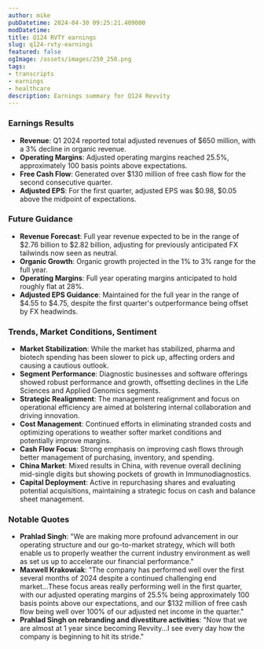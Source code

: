 ```yaml
---
author: mike
pubDatetime: 2024-04-30 09:25:21.409000
modDatetime: 
title: Q124 RVTY earnings
slug: q124-rvty-earnings
featured: false
ogImage: /assets/images/250_250.png
tags:
- transcripts
- earnings
- healthcare
description: Earnings summary for Q124 Revvity
---
```


### Earnings Results
- **Revenue**: Q1 2024 reported total adjusted revenues of $650 million, with a 3% decline in organic revenue.
- **Operating Margins**: Adjusted operating margins reached 25.5%, approximately 100 basis points above expectations.
- **Free Cash Flow**: Generated over $130 million of free cash flow for the second consecutive quarter.
- **Adjusted EPS**: For the first quarter, adjusted EPS was $0.98, $0.05 above the midpoint of expectations.

### Future Guidance
- **Revenue Forecast**: Full year revenue expected to be in the range of $2.76 billion to $2.82 billion, adjusting for previously anticipated FX tailwinds now seen as neutral.
- **Organic Growth**: Organic growth projected in the 1% to 3% range for the full year.
- **Operating Margins**: Full year operating margins anticipated to hold roughly flat at 28%.
- **Adjusted EPS Guidance**: Maintained for the full year in the range of $4.55 to $4.75, despite the first quarter's outperformance being offset by FX headwinds.

### Trends, Market Conditions, Sentiment
- **Market Stabilization**: While the market has stabilized, pharma and biotech spending has been slower to pick up, affecting orders and causing a cautious outlook.
- **Segment Performance**: Diagnostic businesses and software offerings showed robust performance and growth, offsetting declines in the Life Sciences and Applied Genomics segments.
- **Strategic Realignment**: The management realignment and focus on operational efficiency are aimed at bolstering internal collaboration and driving innovation.
- **Cost Management**: Continued efforts in eliminating stranded costs and optimizing operations to weather softer market conditions and potentially improve margins.
- **Cash Flow Focus**: Strong emphasis on improving cash flows through better management of purchasing, inventory, and spending.
- **China Market**: Mixed results in China, with revenue overall declining mid-single digits but showing pockets of growth in Immunodiagnostics.
- **Capital Deployment**: Active in repurchasing shares and evaluating potential acquisitions, maintaining a strategic focus on cash and balance sheet management.

### Notable Quotes
- **Prahlad Singh**: "We are making more profound advancement in our operating structure and our go-to-market strategy, which will both enable us to properly weather the current industry environment as well as set us up to accelerate our financial performance."
- **Maxwell Krakowiak**: "The company has performed well over the first several months of 2024 despite a continued challenging end market...These focus areas really performing well in the first quarter, with our adjusted operating margins of 25.5% being approximately 100 basis points above our expectations, and our $132 million of free cash flow being well over 100% of our adjusted net income in the quarter."
- **Prahlad Singh on rebranding and divestiture activities**: "Now that we are almost at 1 year since becoming Revvity...I see every day how the company is beginning to hit its stride."
